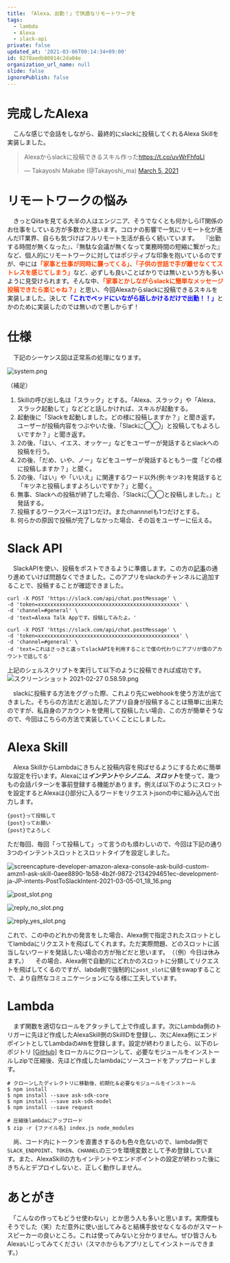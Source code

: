 ```yaml
---
title: 「Alexa、出勤！」で快適なリモートワークを
tags:
  - lambda
  - Alexa
  - slack-api
private: false
updated_at: '2021-03-06T00:14:34+09:00'
id: 8278aedb80014c2da04e
organization_url_name: null
slide: false
ignorePublish: false
---
```

# 完成したAlexa
　こんな感じで会話をしながら、最終的にslackに投稿してくれるAlexa Skillを実装しました。

<blockquote class="twitter-tweet"><p lang="ja" dir="ltr">Alexaからslackに投稿できるスキル作った<a href="https://t.co/uvWrFhfqLl">https://t.co/uvWrFhfqLl</a></p>&mdash; Takayoshi Makabe (@Takayoshi_ma) <a href="https://twitter.com/Takayoshi_ma/status/1367853953984032769?ref_src=twsrc%5Etfw">March 5, 2021</a></blockquote> <script async src="https://platform.twitter.com/widgets.js" charset="utf-8"></script>

# リモートワークの悩み
　きっとQiitaを見てる大半の人はエンジニア、そうでなくとも何かしらIT関係のお仕事をしている方が多数かと思います。コロナの影響で一気にリモート化が進んだIT業界、自らも気づけばフルリモート生活が長らく続いています。
　『出勤する時間が無くなった』、『無駄な会議が無くなって業務時間の短縮に繋がった』など、個人的にリモートワークに対してはポジティブな印象を抱いているのですが、中には<font color="OrangeRed"><strong>「家事と仕事が同時に襲ってくる」</strong></font>、<font color="OrangeRed"><strong>「子供の世話で手が離せなくてストレスを感じてしまう」</strong></font>など、必ずしも良いことばかりでは無いという方も多いように見受けられます。そんな中、<font color="OrangeRed"><strong>「家事とかしながらslackに簡単なメッセージ投稿できたら楽じゃね？」</strong></font>と思い、今回Alexaからslackに投稿できるスキルを実装しました。決して<font color="Blue"><strong>「これでベッドにいながら話しかけるだけで出勤！！」</strong></font>とかのために実装したのでは無いので悪しからず！

# 仕様

　下記のシーケンス図は正常系の処理になります。

![system.png](https://qiita-image-store.s3.ap-northeast-1.amazonaws.com/0/323251/a60804f8-f7a9-b178-6322-f1cb75af7b46.png)

（補足）
1. Skillの呼び出し名は「スラック」とする。「Alexa、スラック」や「Alexa、スラック起動して」などどと話しかければ、スキルが起動する。
2. 起動後に「Slackを起動しました。どの様に投稿しますか？」と聞き返す。ユーザーが投稿内容をつぶやいた後、「Slackに◯◯」と投稿してもよろしいですか？」と聞き返す。
4. 2の後、「はい、イエス、オッケー」などをユーザーが発話するとslackへの投稿を行う。
5. 2の後、「だめ、いや、ノー」などをユーザーが発話するともう一度「どの様に投稿しますか？」と聞く。
6. 2の後、「はい」や「いいえ」に関連するワード以外(例:キツネ)を発話すると「キツネと投稿しますよろしいですか？」と聞く。
7. 無事、Slackへの投稿が終了した場合、「Slackに◯◯と投稿しました。」と発話する。
8. 投稿するワークスペースは1つだけ。またchannnelも1つだけとする。
9. 何らかの原因で投稿が完了しなかった場合、その旨をユーザーに伝える。

# Slack API
　SlackAPIを使い、投稿をポストできるように準備します。この方の[記事](https://qiita.com/kou_pg_0131/items/56dd81f2f4716ca292ef)の通り進めていけば問題なくできました。このアプリをslackのチャンネルに追加することで、投稿することが確認できました。

```
curl -X POST 'https://slack.com/api/chat.postMessage' \
-d 'token=xxxxxxxxxxxxxxxxxxxxxxxxxxxxxxxxxxxxxxxxxxxxxx' \
-d 'channel=#general' \
-d 'text=Alexa Talk Appです。投稿してみたよ。'

curl -X POST 'https://slack.com/api/chat.postMessage' \
-d 'token=xxxxxxxxxxxxxxxxxxxxxxxxxxxxxxxxxxxxxxxxxxxxxx' \
-d 'channel=#general' \
-d 'text=これはさっきと違ってslackAPIを利用することで僕の代わりにアプリが僕のアカウントで話してる'
```


上記のシェルスクリプトを実行して以下のように投稿できれば成功です。
![スクリーンショット 2021-02-27 0.58.59.png](https://qiita-image-store.s3.ap-northeast-1.amazonaws.com/0/323251/a058dd8d-80b4-4867-afa8-3a7f32f230eb.png)

　slackに投稿する方法をググった際、これより先にwebhookを使う方法が出てきました。そちらの方法だと追加したアプリ自身が投稿することは簡単に出来たのですが、私自身のアカウントを使用して投稿したい場合、この方が簡単そうなので、今回はこちらの方法で実装していくことにしました。

# Alexa Skill
　Alexa SkillからLambdaにきちんと投稿内容を飛ばせるようにするために簡単な設定を行います。Alexaには***インテント***や***シノニム***、***スロット***を使って、幾つもの会話パターンを事前登録する機能があります。例えば以下のようにスロットを設定するとAlexaは{}部分に入るワードをリクエストjsonの中に組み込んで出力します。

```
{post}って投稿して
{post}ってお願い
{post}でよろしく
```

ただ毎回、毎回「って投稿して」って言うのも煩わしいので、今回は下記の通り3つのインテントスロットとスロットタイプを設定しました。

![screencapture-developer-amazon-alexa-console-ask-build-custom-amzn1-ask-skill-0aee8890-1b58-4b2f-9872-2134294651ec-development-ja-JP-intents-PostToSlackIntent-2021-03-05-01_18_16.png](https://qiita-image-store.s3.ap-northeast-1.amazonaws.com/0/323251/e39bcb47-08f3-42ae-9a02-a8ab57770129.png)

![post_slot.png](https://qiita-image-store.s3.ap-northeast-1.amazonaws.com/0/323251/8c2c15aa-a993-86e2-f7d5-dbd5481a7e20.png)

![reply_no_slot.png](https://qiita-image-store.s3.ap-northeast-1.amazonaws.com/0/323251/4875fa29-c823-5b04-3a50-0c59d40a1ae1.png)

![reply_yes_slot.png](https://qiita-image-store.s3.ap-northeast-1.amazonaws.com/0/323251/da2bf67a-b4f8-c8e8-c575-b2db56701545.png)

これで、この中のどれかの発言をした場合、Alexa側で指定されたスロットとしてlambdaにリクエストを飛ばしてくれます。ただ実際問題、どのスロットに該当しないワードを発話したい場合の方が殆どだと思います。　（（例）今日は休みます。）
　その場合、Alexa側で自動的にどれかのスロットに分類してリクエストを飛ばしてくるのですが、labda側で強制的に`post_slot`に値をswapすることで、より自然なコミュニケーションになる様に工夫しています。

# Lambda
　まず関数を適切なロールをアタッチして上で作成します。次にLambda側のトリガーに先ほど作成したAlexaSkill側のSkillIDを登録し、次にAlexa側にエンドポイントとしてLambdaの`ARN`を登録します。設定が終わりましたら、以下のレポジトリ [[GitHub]](https://github.com/spider-man-tm/alexa-slack) をローカルにクローンして、必要なモジュールをインストールしzipで圧縮後、先ほど作成したlambdaにソースコードをアップロードします。

```
# クローンしたディレクトリに移動後、初期化＆必要なモジュールをインストール
$ npm install
$ npm install --save ask-sdk-core
$ npm install --save ask-sdk-model
$ npm install --save request

# 圧縮後lambdaにアップロード
$ zip -r {ファイル名} index.js node_modules
```

　尚、コード内にトークンを直書きするのも色々危ないので、lambda側で`SLACK_ENDPOINT`、`TOKEN`、`CHANNEL`の三つを環境変数として予め登録しています。また、AlexaSkillの方もインテントやエンドポイントの設定が終わった後にきちんとデプロイしないと、正しく動作しません。

# あとがき
　「こんなの作ってもどうせ使わない」とか思う人も多いと思います。実際僕もそうでした（笑）ただ意外に使い出してみると結構手放せなくなるのがスマートスピーカーの良いところ。これは使ってみないと分かりません。ぜひ皆さんもAlexaいじってみてください（スマホからもアプリとしてインストールできます。）
